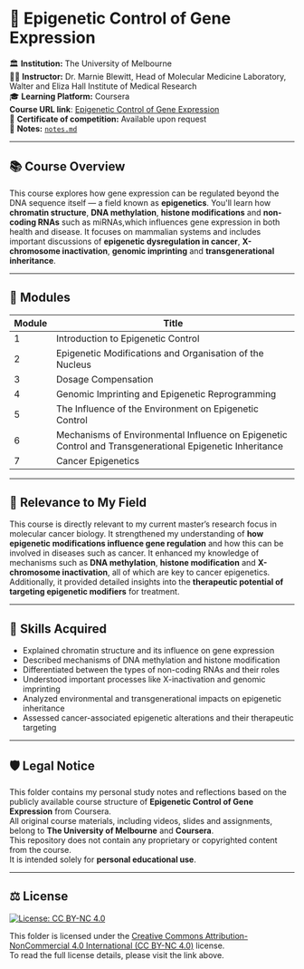 # 🧬 Epigenetic Control of Gene Expression 

🏛️ **Institution:** The University of Melbourne   
👨‍🏫 **Instructor:** Dr. Marnie Blewitt, Head of Molecular Medicine Laboratory, Walter and Eliza Hall Institute of Medical Research  
🎓 **Learning Platform:** Coursera  
**Course URL link**: [Epigenetic Control of Gene Expression](https://www.coursera.org/learn/epigenetics)  
📜 **Certificate of competition:** Available upon request  
📝 **Notes:** [`notes.md`](./notes.md)

---

## 📚 Course Overview  
This course explores how gene expression can be regulated beyond the DNA sequence itself — a field known as **epigenetics**. You'll learn how **chromatin structure**, **DNA methylation**, **histone modifications** and **non-coding RNAs** such as miRNAs,which influences gene expression in both health and disease. It focuses on mammalian systems and includes important discussions of **epigenetic dysregulation in cancer**, **X-chromosome inactivation**, **genomic imprinting** and **transgenerational inheritance**.

---

## 🧠 Modules  

| Module | Title |
|--------|-------|
| 1 | Introduction to Epigenetic Control |
| 2 | Epigenetic Modifications and Organisation of the Nucleus |
| 3 | Dosage Compensation |
| 4 | Genomic Imprinting and Epigenetic Reprogramming |
| 5 | The Influence of the Environment on Epigenetic Control |
| 6 | Mechanisms of Environmental Influence on Epigenetic Control and Transgenerational Epigenetic Inheritance |
| 7 | Cancer Epigenetics |

---

## 🎯 Relevance to My Field  

This course is directly relevant to my current master’s research focus in molecular cancer biology. It strengthened my understanding of **how epigenetic modifications influence gene regulation** and how this can be involved in diseases such as cancer. It enhanced my knowledge of mechanisms such as **DNA methylation**, **histone modification** and **X-chromosome inactivation**, all of which are key to cancer epigenetics. Additionally, it provided detailed insights into the **therapeutic potential of targeting epigenetic modifiers** for treatment.

---

## 🧪 Skills Acquired  

- Explained chromatin structure and its influence on gene expression  
- Described mechanisms of DNA methylation and histone modification  
- Differentiated between the types of non-coding RNAs and their roles  
- Understood important processes like X-inactivation and genomic imprinting  
- Analyzed environmental and transgenerational impacts on epigenetic inheritance  
- Assessed cancer-associated epigenetic alterations and their therapeutic targeting  

---

## 🛡️ Legal Notice

This folder contains my personal study notes and reflections based on the publicly available course structure of **Epigenetic Control of Gene Expression** from Coursera.  
All original course materials, including videos, slides and assignments, belong to **The University of Melbourne** and **Coursera**.  
This repository does not contain any proprietary or copyrighted content from the course.  
It is intended solely for **personal educational use**.

---

## ⚖️ License

[![License: CC BY-NC 4.0](https://img.shields.io/badge/License-CC%20BY--NC%204.0-lightgrey.svg)](https://creativecommons.org/licenses/by-nc/4.0/)

This folder is licensed under the [Creative Commons Attribution-NonCommercial 4.0 International (CC BY-NC 4.0)](https://creativecommons.org/licenses/by-nc/4.0/legalcode) license.  
To read the full license details, please visit the link above.

